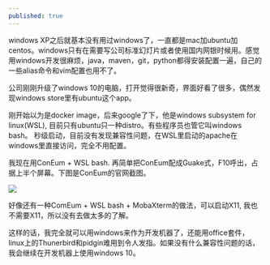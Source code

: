 ```yaml
---
published: true
---
```

windows XP之后就基本没有用过windows了，一直都是mac加ubuntu加centos。windows只有在需要写公司标准幻灯片或者使用国内网银时候用。感觉用windows开发很麻烦，java，maven，git，python都得安装配置一遍，自己的一些alias命令和vim配置也用不了。

公司刚刚升级了windows 10的电脑，打开觉得很新奇，界面好看了很多，偶然发现windows store里有ubuntu这个app。

刚开始以为是docker image，后来google了下，他是windows subsystem for linux(WSL), 目前只有ubuntu只一种distro。有些程序员也管它叫windows bash。 秒级启动，目前没有发现兼容性问题，在WSL里启动的apache在windows里直接访问，完全不用配置。

我现在用ConEum + WSL bash. 再简单把ConEum配成Guake式，F10呼出，占据上半个屏幕。下图是ConEum的官网截图。

![]({{site.baseurl}}/https://conemu.github.io/img/ConEmu-Maximus5.png)

好像还有一种ComEum + WSL bash + MobaXterm的做法，可以启动X11, 我也不需要X11，所以没有去做太多的了解。

这样的话，我完全就可以用windows来作为开发机器了，还能用office套件，linux上的Thunerbird和pidgin难用到令人发指。如果没有什么兼容性问题的话，我会继续在开发机器上使用windows 10。
